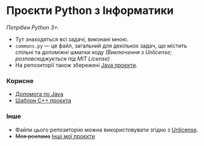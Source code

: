 # Проєкти Python з Інформатики

_Потрібен Python 3+._

- Тут знаходяться всі задачі, виконані мною.
- `commons.py` — це файл, загальний для декількох задач, що містить спільні та допоміжні шматки коду _(Виключення з Unlicense; розповсюджується під MIT License)_
- На репозиторії також збережені [Java проєкти](https://github.com/yaBobJonez/Homework/tree/java).

### Корисне

- [Допомога по Java](https://yaBobJonez.github.io/Homework/CS)
- [Шаблон C++ проєкта](https://github.com/yaBobJonez/Homework/tree/cpp/CPP_template)

### Інше

- Файли цього репозиторію можна використовувати згідно з [Unlicense](https://github.com/yaBobJonez/Homework/blob/python/LICENSE).
- ~~Моя реклама~~ [Інші мої проєкти](https://github.com/yaBobJonez?tab=repositories)

